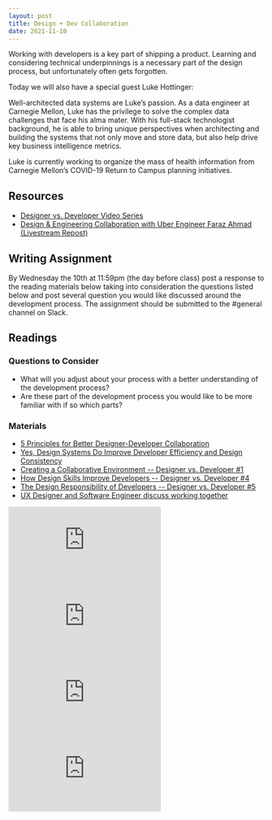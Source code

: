 ```yaml
---
layout: post
title: Design + Dev Collaboration
date: 2021-11-10
---
```


Working with developers is a key part of shipping a product. Learning and considering technical underpinnings is a necessary part of the design process, but unfortunately often gets forgotten.

Today we will also have a special guest Luke Hottinger:

Well-architected data systems are Luke’s passion. As a data engineer at Carnegie Mellon, Luke has the privilege to solve the complex data challenges that face his alma mater. With his full-stack technologist background, he is able to bring unique perspectives when architecting and building the systems that not only move and store data, but also help drive key business intelligence metrics.

Luke is currently working to organize the mass of health information from Carnegie Mellon’s COVID-19 Return to Campus planning initiatives.

## Resources
* [Designer vs. Developer Video Series](https://www.youtube.com/playlist?list=PLNYkxOF6rcIC60856GnLEV5GQXMxc9ByJ)
* [Design & Engineering Collaboration with Uber Engineer Faraz Ahmad (Livestream Repost)](https://www.youtube.com/watch?v=gtzriWbG48I)

## Writing Assignment
By Wednesday the 10th at 11:59pm (the day before class) post a response to the reading materials below taking into consideration the questions listed below and post several question you would like discussed around the development process. The assignment should be submitted to the #general channel on Slack.

## Readings

### Questions to Consider
* What will you adjust about your process with a better understanding of the development process?
* Are these part of the development process you would like to be more familiar with if so which parts?

### Materials
* [5 Principles for Better Designer-Developer Collaboration](https://xd.adobe.com/ideas/perspectives/leadership-insights/principles-designer-developer-collaboration/)
* [Yes, Design Systems Do Improve Developer Efficiency and Design Consistency](https://sparkbox.com/foundry/design_system_roi_impact_of_design_systems_business_value_carbon_design_system)
* [Creating a Collaborative Environment -- Designer vs. Developer #1](https://www.youtube.com/watch?v=8T94qu8IWWk)
* [How Design Skills Improve Developers -- Designer vs. Developer #4](https://www.youtube.com/watch?v=xxfb-S9nDsQ&list=PLNYkxOF6rcIC60856GnLEV5GQXMxc9ByJ&index=23)
* [The Design Responsibility of Developers -- Designer vs. Developer #5](https://www.youtube.com/watch?v=ijJcFAFjXuQ&list=PLNYkxOF6rcIC60856GnLEV5GQXMxc9ByJ&index=22)
* [UX Designer and Software Engineer discuss working together](https://www.youtube.com/watch?v=RXId1OdSkRg)

<iframe class="video-embed" src="https://www.youtube.com/embed/8T94qu8IWWk" title="YouTube video player" frameborder="0" allow="accelerometer; autoplay; clipboard-write; encrypted-media; gyroscope; picture-in-picture" allowfullscreen></iframe>

<iframe class="video-embed" src="https://www.youtube.com/embed/xxfb-S9nDsQ" title="YouTube video player" frameborder="0" allow="accelerometer; autoplay; clipboard-write; encrypted-media; gyroscope; picture-in-picture" allowfullscreen></iframe>

<iframe class="video-embed" src="https://www.youtube.com/embed/ijJcFAFjXuQ" title="YouTube video player" frameborder="0" allow="accelerometer; autoplay; clipboard-write; encrypted-media; gyroscope; picture-in-picture" allowfullscreen></iframe>

<iframe class="video-embed" src="https://www.youtube.com/embed/RXId1OdSkRg" title="YouTube video player" frameborder="0" allow="accelerometer; autoplay; clipboard-write; encrypted-media; gyroscope; picture-in-picture" allowfullscreen></iframe>